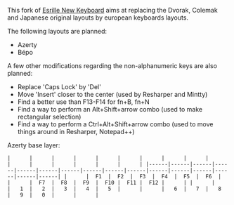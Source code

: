 This fork of [Esrille New Keyboard](https://github.com/esrille/new-keyboard) aims at replacing the Dvorak, Colemak and Japanese original layouts by european keyboards layouts.  


The following layouts are planned:
 - Azerty
 - Bépo
 
 
A few other modifications regarding the non-alphanumeric keys are also planned:
 - Replace 'Caps Lock' by 'Del'
 - Move 'Insert' closer to the center (used by Resharper and Mintty)
 - Find a better use than F13-F14 for fn+B, fn+N
 - Find a way to perform an Alt+Shift+arrow combo (used to make rectangular selection)
 - Find a way to perform a Ctrl+Alt+Shift+arrow combo (used to move things around in Resharper, Notepad++)

Azerty base layer:

`
|      |      |      |      |      |      |      |      |      |      |      |      |      |      |      |      |
|------|------|------|------|------|------|------|------|------|------|------|------|------|------|------|------|
|      |  F1  |  F2  |  F3  |  F4  |  F5  |  F6  |      |      |  F7  |  F8  |  F9  |  F10 |  F11 |  F12 |      |
|      |      |   1  |   2  |   3  |   4  |   5  |      |      |   6  |   7  |   8  |   9  |   0  |      |      |
`